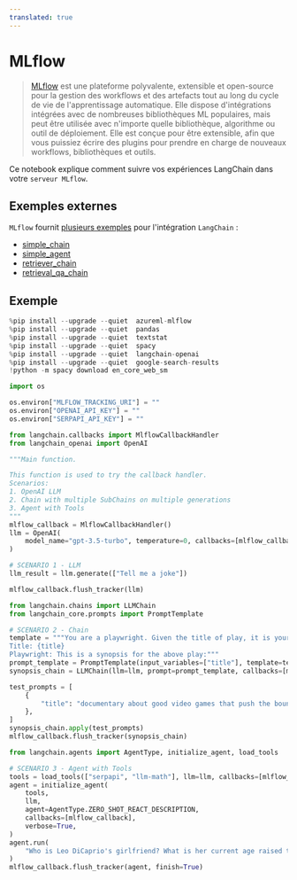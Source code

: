 ```yaml
---
translated: true
---
```


# MLflow

>[MLflow](https://www.mlflow.org/docs/latest/what-is-mlflow) est une plateforme polyvalente, extensible et open-source pour la gestion des workflows et des artefacts tout au long du cycle de vie de l'apprentissage automatique. Elle dispose d'intégrations intégrées avec de nombreuses bibliothèques ML populaires, mais peut être utilisée avec n'importe quelle bibliothèque, algorithme ou outil de déploiement. Elle est conçue pour être extensible, afin que vous puissiez écrire des plugins pour prendre en charge de nouveaux workflows, bibliothèques et outils.

Ce notebook explique comment suivre vos expériences LangChain dans votre `serveur MLflow`.

## Exemples externes

`MLflow` fournit [plusieurs exemples](https://github.com/mlflow/mlflow/tree/master/examples/langchain) pour l'intégration `LangChain` :
- [simple_chain](https://github.com/mlflow/mlflow/blob/master/examples/langchain/simple_chain.py)
- [simple_agent](https://github.com/mlflow/mlflow/blob/master/examples/langchain/simple_agent.py)
- [retriever_chain](https://github.com/mlflow/mlflow/blob/master/examples/langchain/retriever_chain.py)
- [retrieval_qa_chain](https://github.com/mlflow/mlflow/blob/master/examples/langchain/retrieval_qa_chain.py)

## Exemple

```python
%pip install --upgrade --quiet  azureml-mlflow
%pip install --upgrade --quiet  pandas
%pip install --upgrade --quiet  textstat
%pip install --upgrade --quiet  spacy
%pip install --upgrade --quiet  langchain-openai
%pip install --upgrade --quiet  google-search-results
!python -m spacy download en_core_web_sm
```

```python
import os

os.environ["MLFLOW_TRACKING_URI"] = ""
os.environ["OPENAI_API_KEY"] = ""
os.environ["SERPAPI_API_KEY"] = ""
```

```python
from langchain.callbacks import MlflowCallbackHandler
from langchain_openai import OpenAI
```

```python
"""Main function.

This function is used to try the callback handler.
Scenarios:
1. OpenAI LLM
2. Chain with multiple SubChains on multiple generations
3. Agent with Tools
"""
mlflow_callback = MlflowCallbackHandler()
llm = OpenAI(
    model_name="gpt-3.5-turbo", temperature=0, callbacks=[mlflow_callback], verbose=True
)
```

```python
# SCENARIO 1 - LLM
llm_result = llm.generate(["Tell me a joke"])

mlflow_callback.flush_tracker(llm)
```

```python
from langchain.chains import LLMChain
from langchain_core.prompts import PromptTemplate
```

```python
# SCENARIO 2 - Chain
template = """You are a playwright. Given the title of play, it is your job to write a synopsis for that title.
Title: {title}
Playwright: This is a synopsis for the above play:"""
prompt_template = PromptTemplate(input_variables=["title"], template=template)
synopsis_chain = LLMChain(llm=llm, prompt=prompt_template, callbacks=[mlflow_callback])

test_prompts = [
    {
        "title": "documentary about good video games that push the boundary of game design"
    },
]
synopsis_chain.apply(test_prompts)
mlflow_callback.flush_tracker(synopsis_chain)
```

```python
from langchain.agents import AgentType, initialize_agent, load_tools
```

```python
# SCENARIO 3 - Agent with Tools
tools = load_tools(["serpapi", "llm-math"], llm=llm, callbacks=[mlflow_callback])
agent = initialize_agent(
    tools,
    llm,
    agent=AgentType.ZERO_SHOT_REACT_DESCRIPTION,
    callbacks=[mlflow_callback],
    verbose=True,
)
agent.run(
    "Who is Leo DiCaprio's girlfriend? What is her current age raised to the 0.43 power?"
)
mlflow_callback.flush_tracker(agent, finish=True)
```

